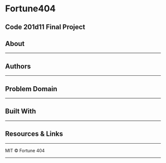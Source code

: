 # Fortune404

## **Code 201d11 Final Project**

## About

---

## Authors

---

## Problem Domain

---

## Built With

---

## Resources & Links

___

MIT &copy; Fortune 404

---
